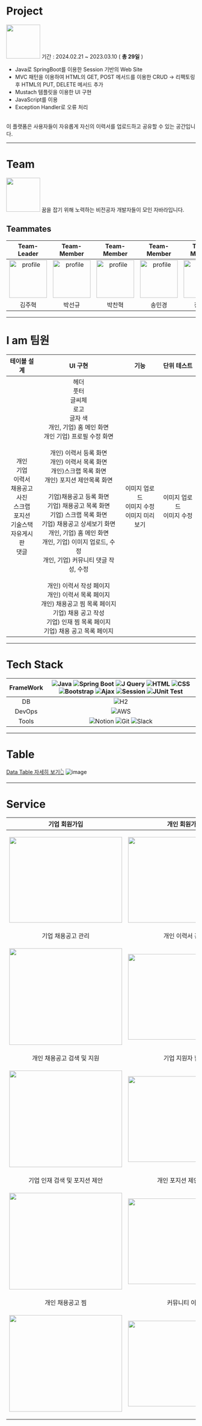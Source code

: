 # Project

<img src="https://github.com/kjh5848/miniproject-JOBALR/assets/161176345/8bc39efd-533f-4696-ae5c-99b07c0e1462" height=90> 기간 : 2024.02.21 ~ 2023.03.10 ( __총 29일__ )

- Java로 SpringBoot를 이용한 Session 기반의 Web Site
- MVC 패턴을 이용하여 HTML의 GET, POST 메서드를 이용한 CRUD -> 리팩토링 후 HTML의 PUT, DELETE 메서드 추가
- Mustach 템플릿을 이용한 UI 구현
- JavaScript를 이용
- Exception Handler로 오류 처리
  
<br>이 플랫폼은 사용자들이 자유롭게 자신의 이력서를 업로드하고 공유할 수 있는 공간입니다.

---

# Team
<img src="https://github.com/kjh5848/miniproject-JOBALR/assets/161176345/8bc39efd-533f-4696-ae5c-99b07c0e1462" height=90>
꿈을 잡기 위해 노력하는 비전공자 개발자들이 모인 자바라입니다.

## Teammates
| Team-Leader | Team-Member | Team-Member | Team-Member | Team-Member |
|:-----------:|:-----------:|:-----------:|:-----------:|:-----------:|
| <img src="https://github.com/vosw1/miniproject-jobala-v2-ssr/assets/153582401/d20420bf-008c-4fd0-a7e0-8983d7606c7c" alt="profile" width="100" height="100"> | <img src="https://github.com/vosw1/miniproject-jobala-v2-ssr/assets/153582401/c4180860-481a-46f0-a0e2-df05bdf8a586" alt="profile" width="100" height="100"> | <img src="https://github.com/vosw1/miniproject-jobala-v2-ssr/assets/153582401/9d7395db-e810-466e-bd9d-9216d18d0395" alt="profile" width="100" height="100"> | <img src="https://avatars.githubusercontent.com/u/153582401?v=4" alt="profile" width="100" height="100"> | <img src="https://github.com/vosw1/miniproject-jobala-v2-ssr/assets/153582401/84715293-8f3a-4939-8122-c85438791364" alt="profile" width="100" height="100"> |
| 김주혁 | 박선규 | 박찬혁 | 송민경 | 장유진 |

---

#  I am 팀원
| 테이블 설계 |  UI 구현 | 기능 | 단위 테스트 | 
|:--:|:--:|:---------------:|:---------------:|
|개인<br/>기업<br/>이력서<br/>채용공고<br/>사진<br/>스크랩<br/>포지션<br/>기술스택<br/>자유게시판<br/>댓글| 헤더<br/>풋터<br/>글씨체<br/>로고<br/>글자 색<br/>개인, 기업) 홈 메인 화면<br/>개인 기업) 프로필 수정 화면 <br/><br/>개인) 이력서 등록 화면 <br/> 개인) 이력서 목록 화면<br/>개인)스크랩 목록 화면 <br/>개인) 포지션 제안목록 화면<br/><br/>기업)채용공고 등록 화면 <br/>기업) 채용공고 목록 화면 <br/>기업) 스크랩 목록 화면<br/>기업) 채용공고 상세보기 화면<br/>개인, 기업) 홈 메인 화면<br/>개인, 기업) 이미지 업로드, 수정</br>개인, 기업) 커뮤니티 댓글 작성, 수정</br></br>개인) 이력서 작성 페이지</br>개인) 이력서 목록 페이지</br>개인) 채용공고 찜 목록 페이지</br>기업) 채용 공고 작성</br>기업) 인재 찜 목록 페이지</br>기업) 채용 공고 목록 페이지|이미지 업로드<br/>이미지 수정<br/>이미지 미리보기|이미지 업로드<br/>이미지 수정
---

# Tech Stack

| FrameWork | ![Java](https://img.shields.io/badge/Java-%23ED8B00.svg?style=flat&logo=openjdk&logoColor=white) ![Spring Boot](https://img.shields.io/badge/-Spring%20Boot-brightgreen?logo=spring&logoColor=white) ![J Query](https://img.shields.io/badge/Jquery-23ED8B00.svg?style=flat&logo=jquery&logoColor=white) ![HTML](https://img.shields.io/badge/-HTML5-blue?logo=css3&logoColor=white) ![CSS](https://img.shields.io/badge/-CSS3-blue?logo=css3&logoColor=white) ![Bootstrap](https://img.shields.io/badge/Bootstrap-%238511FA.svg?style=flat&logo=bootstrap&logoColor=white) ![Ajax](https://img.shields.io/badge/Ajax-red.svg?style=flat&logo=ajax&logoColor=white) ![Session](https://img.shields.io/badge/Session-ffcd00.svg?style=flat&logo=session&logoColor=white)  ![JUnit Test](https://img.shields.io/badge/JUnitTest-E34F26?style=flat&logo=junit&logoColor=white)|
| :-------: | :---------------------------------------------------------------------------------------------------------------------------------------------------------------------------------------------------------------------------------------------------------------------------------------------------------------------------------------------------------------------------------------------------------------------------------: |
|    DB     | ![H2](https://img.shields.io/badge/-H2-orange?logo=amazondocumentdb&logoColor=white)                                                                                                                                                                                                                                               |
|  DevOps   | ![AWS](https://img.shields.io/badge/Amazonaws-232F3E?style=flat&logo=amazonaws&logoColor=white)                                                                                                                                                                                                                                  |
|  Tools    | ![Notion](https://img.shields.io/badge/-Notion-black?logo=notion&logoColor=white) ![Git](https://img.shields.io/badge/-Git-red?logo=git&logoColor=white) ![Slack](https://img.shields.io/badge/-Slack-purple?logo=slack&logoColor=white)   

---

# Table
[Data Table 자세히 보기👆](https://www.erdcloud.com/d/rgigtLPKJ5sxrPbzz)
![image](https://github.com/user-attachments/assets/9dee55dd-0277-44f6-b75a-a754f2ef1f03)

---

# Service

| 기업 회원가입 | 개인 회원가입 |
|:-----------------:|:-------------------:|
| <p align="center"><img src="https://github.com/vosw1/miniproject-jobala-v2-ssr/assets/153582401/5fc671ef-9683-4b38-a7be-b5c268044d92" width="300" height="227"/></p> | <p align="center"><img src="https://github.com/vosw1/miniproject-jobala-v2-ssr/assets/153582401/446cf17d-bf99-4075-a5e9-19fd48014bb5" width="300" height="227"/></p> |
| 기업 채용공고 관리 | 개인 이력서 관리 |
| <p align="center"><img src="https://github.com/vosw1/miniproject-jobala-v2-ssr/assets/153582401/ef063154-58e3-4b18-a755-348af90cc724" width="300" height="256"/></p> | <p align="center"><img src="https://github.com/vosw1/miniproject-jobala-v2-ssr/assets/153582401/a555aec9-2f69-4df8-a308-f7a29e39d906" width="300" height="227"/></p> |
| 개인 채용공고 검색 및 지원 | 기업 지원자 합격 |
| <p align="center"><img src="https://github.com/vosw1/miniproject-jobala-v2-ssr/assets/153582401/dea17a88-28f6-42a3-8bc1-b7c9347cfc69" width="300" height="256"/></p> | <p align="center"><img src="https://github.com/vosw1/miniproject-jobala-v2-ssr/assets/153582401/cedf7bac-6728-490c-8d95-ed7f17eaa2be" width="300" height="227"/></p> |
| 기업 인재 검색 및 포지션 제안 | 개인 포지션 제안 수락 |
| <p align="center"><img src="https://github.com/vosw1/miniproject-jobala-v2-ssr/assets/153582401/d9d6de44-a066-44d8-a994-5b46b0dbe937" width="300" height="256"/></p> | <p align="center"><img src="https://github.com/vosw1/miniproject-jobala-v2-ssr/assets/153582401/79cc6946-1d7f-483b-943e-841616d18448" width="300" height="227"/></p> |
| 개인 채용공고 찜 | 커뮤니티 이용 |
| <p align="center"><img src="https://github.com/vosw1/miniproject-jobala-v2-ssr/assets/153582401/c8d2db4c-4779-4384-9dd6-bc2be4a06a49" width="300" height="256"/></p> | <p align="center"><img src="https://github.com/vosw1/miniproject-jobala-v2-ssr/assets/153582401/aabdf11b-b08e-459b-a650-ab0939711045" width="300" height="227"/></p> |




